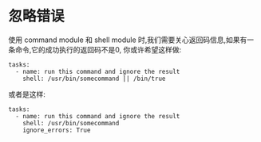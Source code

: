 # 忽略错误

使用 command module 和 shell module 时,我们需要关心返回码信息,如果有一条命令,它的成功执行的返回码不是0, 你或许希望这样做:

```纯文本
tasks:
  - name: run this command and ignore the result
    shell: /usr/bin/somecommand || /bin/true
```

或者是这样:

```纯文本
tasks:
  - name: run this command and ignore the result
    shell: /usr/bin/somecommand
    ignore_errors: True
```

